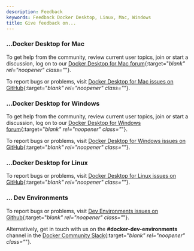 ```yaml
---
description: Feedback
keywords: Feedback Docker Desktop, Linux, Mac, Windows
title: Give feedback on...
---
```


### ...Docker Desktop for Mac

To get help from the community, review current user topics, join or start a
discussion, log on to our [Docker Desktop for Mac
forum](https://forums.docker.com/c/docker-for-mac){:target="_blank" rel="noopener" class="_"}.

To report bugs or problems, visit [Docker Desktop for Mac issues on
GitHub](https://github.com/docker/for-mac/issues){:target="_blank" rel="noopener" class="_"}.

### ...Docker Desktop for Windows

To get help from the community, review current user topics, join or start a
discussion, log on to our [Docker Desktop for Windows forum](https://forums.docker.com/c/docker-for-windows){:target="_blank" rel="noopener" class="_"}.

To report bugs or problems, visit [Docker Desktop for Windows issues on GitHub](https://github.com/docker/for-win/issues){:target="_blank" rel="noopener" class="_"}.

### ...Docker Desktop for Linux

To report bugs or problems, visit [Docker Desktop for Linux issues on
GitHub](https://github.com/docker/desktop-linux/issues){:target="_blank" rel="noopener" class="_"}.

### ... Dev Environments

To report bugs or problems, visit [Dev Environments issues on Github](https://github.com/docker/dev-environments/issues){:target="_blank" rel="noopener" class="_"}. 

Alternatively, get in touch with us on the **#docker-dev-environments** channel in the [Docker Community Slack](https://dockercommunity.slack.com/messages){:target="_blank" rel="noopener" class="_"}.